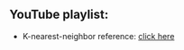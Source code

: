 ## YouTube playlist: 

- K-nearest-neighbor reference: [click here](https://medium.com/analytics-vidhya/k-nearest-neighbors-knn-8f027ae1228f)
